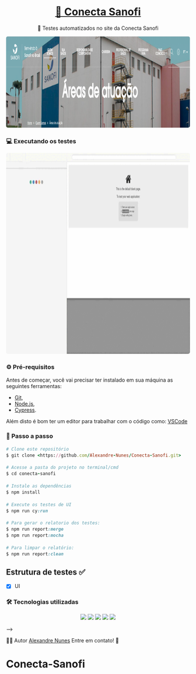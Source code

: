 
<h1 align="center">
    <a href="https://www.sanoficonecta.com.br/">🔗 Conecta Sanofi</a>
</h1>
<p align="center">🚀 Testes automatizados no site da Conecta Sanofi </p>

<p align="center">
  <kbd>
    <img width="800" style="border-radius: 5px" height="250" src="https://github.com/Alexandre-Nunes/Conecta-Sanofi/blob/main/gh-images/Capa.jpg.png" alt="Intro">
  </kbd>
</p>

### 💻 Executando os testes 

<p align="center">
  <kbd>
    <img width="1050" style="border-radius: 5px" height="550" src="https://github.com/Alexandre-Nunes/Conecta-Sanofi/blob/main/gh-images/Video.gif" alt="Intro">
  </kbd>
</p>


### ⚙️ Pré-requisitos 
Antes de começar, você vai precisar ter instalado em sua máquina as seguintes ferramentas:

- [Git](https://git-scm.com), 
- [Node.js](https://nodejs.org/en/),  
- [Cypress](https://cypress.io/).

Além disto é bom ter um editor para trabalhar com o código como:
 [VSCode](https://code.visualstudio.com/) 


### 📖 Passo a passo 
```ruby
# Clone este repositório
$ git clone <https://github.com/Alexandre-Nunes/Conecta-Sanofi.git>

# Acesse a pasta do projeto no terminal/cmd
$ cd conecta-sanofi

# Instale as dependências
$ npm install

# Execute os testes de UI
$ npm run cy:run

# Para gerar o relatorio dos testes:
$ npm run report:merge
$ npm run report:mocha

# Para limpar o relatório:
$ npm run report:clean

```
 ## Estrutura de testes :white_check_mark:

- [x] UI

### 🛠️ Tecnologias utilizadas
 <p align="center">
  <img src="https://img.shields.io/badge/javascript-000000?style=for-the-badge&logo=javascript"/>
  <img src="https://img.shields.io/badge/cypress-000000?style=for-the-badge&logo=cypress"/>
  <img src="https://img.shields.io/badge/mocha-000000?style=for-the-badge&logo=mocha"/>
  <img src="https://img.shields.io/badge/actions-000000?style=for-the-badge&logo=node.js"/>
  <img src="https://img.shields.io/badge/actions-000000?style=for-the-badge&logo=github-actions"/>
 </p> -->

👨‍💻 Autor [Alexandre Nunes](https://www.linkedin.com/in/alexandreanalistadetestesqa/) Entre em contato! 📱


















# Conecta-Sanofi
